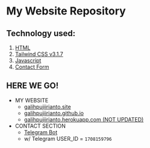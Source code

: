 # My Website Repository

## Technology used:
1. [HTML](https://www.w3schools.com/default.asp)
2. [Tailwind CSS v3.1.7](https://tailwindcss.com/docs/installation)
3. [Javascript](https://www.w3schools.com/default.asp)
4. [Contact Form](https://github.com/tuhinpal/Contact-Form)

## HERE WE GO!
- MY WEBSITE
   - [galihpujiirianto.site](https://galihpujiirianto.site)
   - [galihpujiirianto.github.io](https://galihpujiirianto.github.io/galihpujiirianto)
   - [galihpujiirianto.herokuapp.com (NOT UPDATED)](https://galihpujiirianto.herokuapp.com)
- CONTACT SECTION
   - [Telegram Bot](http://t.me/galihcontactbot)
   - w/ Telegram USER_ID = `1708159796`
